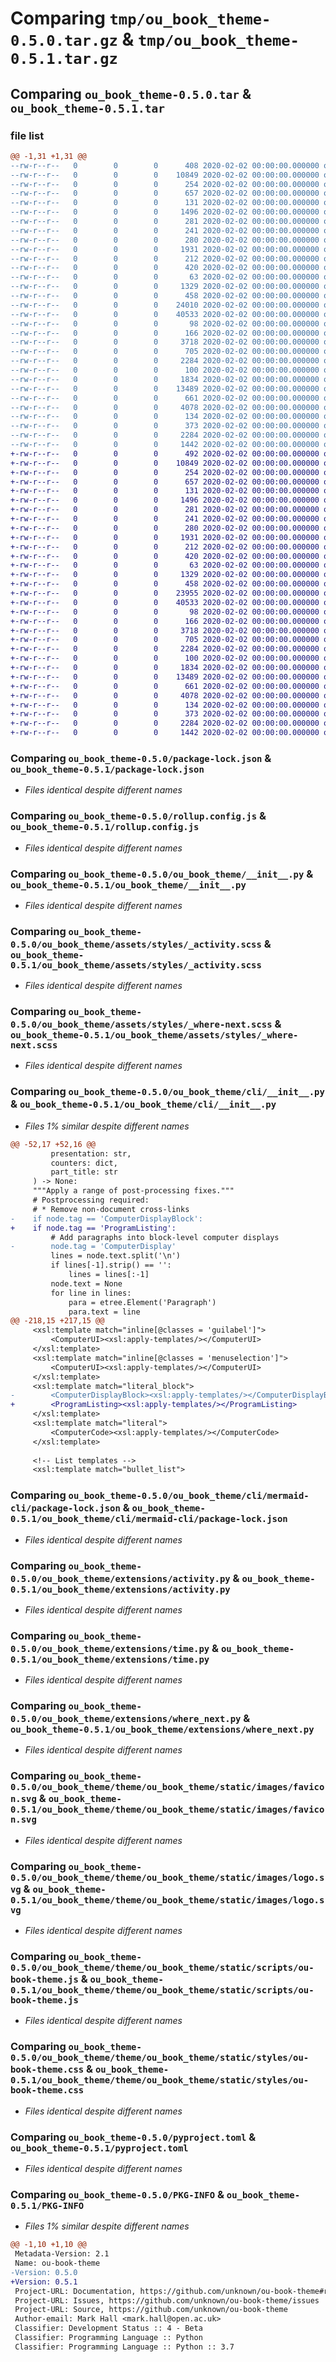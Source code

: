 # Comparing `tmp/ou_book_theme-0.5.0.tar.gz` & `tmp/ou_book_theme-0.5.1.tar.gz`

## Comparing `ou_book_theme-0.5.0.tar` & `ou_book_theme-0.5.1.tar`

### file list

```diff
@@ -1,31 +1,31 @@
--rw-r--r--   0        0        0      408 2020-02-02 00:00:00.000000 ou_book_theme-0.5.0/CHANGELOG.md
--rw-r--r--   0        0        0    10849 2020-02-02 00:00:00.000000 ou_book_theme-0.5.0/package-lock.json
--rw-r--r--   0        0        0      254 2020-02-02 00:00:00.000000 ou_book_theme-0.5.0/package.json
--rw-r--r--   0        0        0      657 2020-02-02 00:00:00.000000 ou_book_theme-0.5.0/rollup.config.js
--rw-r--r--   0        0        0      131 2020-02-02 00:00:00.000000 ou_book_theme-0.5.0/ou_book_theme/__about__.py
--rw-r--r--   0        0        0     1496 2020-02-02 00:00:00.000000 ou_book_theme-0.5.0/ou_book_theme/__init__.py
--rw-r--r--   0        0        0      281 2020-02-02 00:00:00.000000 ou_book_theme-0.5.0/ou_book_theme/assets/scripts/activity.js
--rw-r--r--   0        0        0      241 2020-02-02 00:00:00.000000 ou_book_theme-0.5.0/ou_book_theme/assets/scripts/external-link.js
--rw-r--r--   0        0        0      280 2020-02-02 00:00:00.000000 ou_book_theme-0.5.0/ou_book_theme/assets/scripts/index.js
--rw-r--r--   0        0        0     1931 2020-02-02 00:00:00.000000 ou_book_theme-0.5.0/ou_book_theme/assets/styles/_activity.scss
--rw-r--r--   0        0        0      212 2020-02-02 00:00:00.000000 ou_book_theme-0.5.0/ou_book_theme/assets/styles/_external-link.scss
--rw-r--r--   0        0        0      420 2020-02-02 00:00:00.000000 ou_book_theme-0.5.0/ou_book_theme/assets/styles/_time.scss
--rw-r--r--   0        0        0       63 2020-02-02 00:00:00.000000 ou_book_theme-0.5.0/ou_book_theme/assets/styles/_variables.scss
--rw-r--r--   0        0        0     1329 2020-02-02 00:00:00.000000 ou_book_theme-0.5.0/ou_book_theme/assets/styles/_where-next.scss
--rw-r--r--   0        0        0      458 2020-02-02 00:00:00.000000 ou_book_theme-0.5.0/ou_book_theme/assets/styles/index.scss
--rw-r--r--   0        0        0    24010 2020-02-02 00:00:00.000000 ou_book_theme-0.5.0/ou_book_theme/cli/__init__.py
--rw-r--r--   0        0        0    40533 2020-02-02 00:00:00.000000 ou_book_theme-0.5.0/ou_book_theme/cli/mermaid-cli/package-lock.json
--rw-r--r--   0        0        0       98 2020-02-02 00:00:00.000000 ou_book_theme-0.5.0/ou_book_theme/cli/mermaid-cli/package.json
--rw-r--r--   0        0        0      166 2020-02-02 00:00:00.000000 ou_book_theme-0.5.0/ou_book_theme/extensions/__init__.py
--rw-r--r--   0        0        0     3718 2020-02-02 00:00:00.000000 ou_book_theme-0.5.0/ou_book_theme/extensions/activity.py
--rw-r--r--   0        0        0      705 2020-02-02 00:00:00.000000 ou_book_theme-0.5.0/ou_book_theme/extensions/time.py
--rw-r--r--   0        0        0     2284 2020-02-02 00:00:00.000000 ou_book_theme-0.5.0/ou_book_theme/extensions/where_next.py
--rw-r--r--   0        0        0      100 2020-02-02 00:00:00.000000 ou_book_theme-0.5.0/ou_book_theme/theme/ou_book_theme/theme.conf
--rw-r--r--   0        0        0     1834 2020-02-02 00:00:00.000000 ou_book_theme-0.5.0/ou_book_theme/theme/ou_book_theme/static/images/favicon.svg
--rw-r--r--   0        0        0    13489 2020-02-02 00:00:00.000000 ou_book_theme-0.5.0/ou_book_theme/theme/ou_book_theme/static/images/logo.svg
--rw-r--r--   0        0        0      661 2020-02-02 00:00:00.000000 ou_book_theme-0.5.0/ou_book_theme/theme/ou_book_theme/static/scripts/ou-book-theme.js
--rw-r--r--   0        0        0     4078 2020-02-02 00:00:00.000000 ou_book_theme-0.5.0/ou_book_theme/theme/ou_book_theme/static/styles/ou-book-theme.css
--rw-r--r--   0        0        0      134 2020-02-02 00:00:00.000000 ou_book_theme-0.5.0/.gitignore
--rw-r--r--   0        0        0      373 2020-02-02 00:00:00.000000 ou_book_theme-0.5.0/README.md
--rw-r--r--   0        0        0     2284 2020-02-02 00:00:00.000000 ou_book_theme-0.5.0/pyproject.toml
--rw-r--r--   0        0        0     1442 2020-02-02 00:00:00.000000 ou_book_theme-0.5.0/PKG-INFO
+-rw-r--r--   0        0        0      492 2020-02-02 00:00:00.000000 ou_book_theme-0.5.1/CHANGELOG.md
+-rw-r--r--   0        0        0    10849 2020-02-02 00:00:00.000000 ou_book_theme-0.5.1/package-lock.json
+-rw-r--r--   0        0        0      254 2020-02-02 00:00:00.000000 ou_book_theme-0.5.1/package.json
+-rw-r--r--   0        0        0      657 2020-02-02 00:00:00.000000 ou_book_theme-0.5.1/rollup.config.js
+-rw-r--r--   0        0        0      131 2020-02-02 00:00:00.000000 ou_book_theme-0.5.1/ou_book_theme/__about__.py
+-rw-r--r--   0        0        0     1496 2020-02-02 00:00:00.000000 ou_book_theme-0.5.1/ou_book_theme/__init__.py
+-rw-r--r--   0        0        0      281 2020-02-02 00:00:00.000000 ou_book_theme-0.5.1/ou_book_theme/assets/scripts/activity.js
+-rw-r--r--   0        0        0      241 2020-02-02 00:00:00.000000 ou_book_theme-0.5.1/ou_book_theme/assets/scripts/external-link.js
+-rw-r--r--   0        0        0      280 2020-02-02 00:00:00.000000 ou_book_theme-0.5.1/ou_book_theme/assets/scripts/index.js
+-rw-r--r--   0        0        0     1931 2020-02-02 00:00:00.000000 ou_book_theme-0.5.1/ou_book_theme/assets/styles/_activity.scss
+-rw-r--r--   0        0        0      212 2020-02-02 00:00:00.000000 ou_book_theme-0.5.1/ou_book_theme/assets/styles/_external-link.scss
+-rw-r--r--   0        0        0      420 2020-02-02 00:00:00.000000 ou_book_theme-0.5.1/ou_book_theme/assets/styles/_time.scss
+-rw-r--r--   0        0        0       63 2020-02-02 00:00:00.000000 ou_book_theme-0.5.1/ou_book_theme/assets/styles/_variables.scss
+-rw-r--r--   0        0        0     1329 2020-02-02 00:00:00.000000 ou_book_theme-0.5.1/ou_book_theme/assets/styles/_where-next.scss
+-rw-r--r--   0        0        0      458 2020-02-02 00:00:00.000000 ou_book_theme-0.5.1/ou_book_theme/assets/styles/index.scss
+-rw-r--r--   0        0        0    23955 2020-02-02 00:00:00.000000 ou_book_theme-0.5.1/ou_book_theme/cli/__init__.py
+-rw-r--r--   0        0        0    40533 2020-02-02 00:00:00.000000 ou_book_theme-0.5.1/ou_book_theme/cli/mermaid-cli/package-lock.json
+-rw-r--r--   0        0        0       98 2020-02-02 00:00:00.000000 ou_book_theme-0.5.1/ou_book_theme/cli/mermaid-cli/package.json
+-rw-r--r--   0        0        0      166 2020-02-02 00:00:00.000000 ou_book_theme-0.5.1/ou_book_theme/extensions/__init__.py
+-rw-r--r--   0        0        0     3718 2020-02-02 00:00:00.000000 ou_book_theme-0.5.1/ou_book_theme/extensions/activity.py
+-rw-r--r--   0        0        0      705 2020-02-02 00:00:00.000000 ou_book_theme-0.5.1/ou_book_theme/extensions/time.py
+-rw-r--r--   0        0        0     2284 2020-02-02 00:00:00.000000 ou_book_theme-0.5.1/ou_book_theme/extensions/where_next.py
+-rw-r--r--   0        0        0      100 2020-02-02 00:00:00.000000 ou_book_theme-0.5.1/ou_book_theme/theme/ou_book_theme/theme.conf
+-rw-r--r--   0        0        0     1834 2020-02-02 00:00:00.000000 ou_book_theme-0.5.1/ou_book_theme/theme/ou_book_theme/static/images/favicon.svg
+-rw-r--r--   0        0        0    13489 2020-02-02 00:00:00.000000 ou_book_theme-0.5.1/ou_book_theme/theme/ou_book_theme/static/images/logo.svg
+-rw-r--r--   0        0        0      661 2020-02-02 00:00:00.000000 ou_book_theme-0.5.1/ou_book_theme/theme/ou_book_theme/static/scripts/ou-book-theme.js
+-rw-r--r--   0        0        0     4078 2020-02-02 00:00:00.000000 ou_book_theme-0.5.1/ou_book_theme/theme/ou_book_theme/static/styles/ou-book-theme.css
+-rw-r--r--   0        0        0      134 2020-02-02 00:00:00.000000 ou_book_theme-0.5.1/.gitignore
+-rw-r--r--   0        0        0      373 2020-02-02 00:00:00.000000 ou_book_theme-0.5.1/README.md
+-rw-r--r--   0        0        0     2284 2020-02-02 00:00:00.000000 ou_book_theme-0.5.1/pyproject.toml
+-rw-r--r--   0        0        0     1442 2020-02-02 00:00:00.000000 ou_book_theme-0.5.1/PKG-INFO
```

### Comparing `ou_book_theme-0.5.0/package-lock.json` & `ou_book_theme-0.5.1/package-lock.json`

 * *Files identical despite different names*

### Comparing `ou_book_theme-0.5.0/rollup.config.js` & `ou_book_theme-0.5.1/rollup.config.js`

 * *Files identical despite different names*

### Comparing `ou_book_theme-0.5.0/ou_book_theme/__init__.py` & `ou_book_theme-0.5.1/ou_book_theme/__init__.py`

 * *Files identical despite different names*

### Comparing `ou_book_theme-0.5.0/ou_book_theme/assets/styles/_activity.scss` & `ou_book_theme-0.5.1/ou_book_theme/assets/styles/_activity.scss`

 * *Files identical despite different names*

### Comparing `ou_book_theme-0.5.0/ou_book_theme/assets/styles/_where-next.scss` & `ou_book_theme-0.5.1/ou_book_theme/assets/styles/_where-next.scss`

 * *Files identical despite different names*

### Comparing `ou_book_theme-0.5.0/ou_book_theme/cli/__init__.py` & `ou_book_theme-0.5.1/ou_book_theme/cli/__init__.py`

 * *Files 1% similar despite different names*

```diff
@@ -52,17 +52,16 @@
         presentation: str,
         counters: dict,
         part_title: str
     ) -> None:
     """Apply a range of post-processing fixes."""
     # Postprocessing required:
     # * Remove non-document cross-links
-    if node.tag == 'ComputerDisplayBlock':
+    if node.tag == 'ProgramListing':
         # Add paragraphs into block-level computer displays
-        node.tag = 'ComputerDisplay'
         lines = node.text.split('\n')
         if lines[-1].strip() == '':
             lines = lines[:-1]
         node.text = None
         for line in lines:
             para = etree.Element('Paragraph')
             para.text = line
@@ -218,15 +217,15 @@
     <xsl:template match="inline[@classes = 'guilabel']">
         <ComputerUI><xsl:apply-templates/></ComputerUI>
     </xsl:template>
     <xsl:template match="inline[@classes = 'menuselection']">
         <ComputerUI><xsl:apply-templates/></ComputerUI>
     </xsl:template>
     <xsl:template match="literal_block">
-        <ComputerDisplayBlock><xsl:apply-templates/></ComputerDisplayBlock>
+        <ProgramListing><xsl:apply-templates/></ProgramListing>
     </xsl:template>
     <xsl:template match="literal">
         <ComputerCode><xsl:apply-templates/></ComputerCode>
     </xsl:template>
 
     <!-- List templates -->
     <xsl:template match="bullet_list">
```

### Comparing `ou_book_theme-0.5.0/ou_book_theme/cli/mermaid-cli/package-lock.json` & `ou_book_theme-0.5.1/ou_book_theme/cli/mermaid-cli/package-lock.json`

 * *Files identical despite different names*

### Comparing `ou_book_theme-0.5.0/ou_book_theme/extensions/activity.py` & `ou_book_theme-0.5.1/ou_book_theme/extensions/activity.py`

 * *Files identical despite different names*

### Comparing `ou_book_theme-0.5.0/ou_book_theme/extensions/time.py` & `ou_book_theme-0.5.1/ou_book_theme/extensions/time.py`

 * *Files identical despite different names*

### Comparing `ou_book_theme-0.5.0/ou_book_theme/extensions/where_next.py` & `ou_book_theme-0.5.1/ou_book_theme/extensions/where_next.py`

 * *Files identical despite different names*

### Comparing `ou_book_theme-0.5.0/ou_book_theme/theme/ou_book_theme/static/images/favicon.svg` & `ou_book_theme-0.5.1/ou_book_theme/theme/ou_book_theme/static/images/favicon.svg`

 * *Files identical despite different names*

### Comparing `ou_book_theme-0.5.0/ou_book_theme/theme/ou_book_theme/static/images/logo.svg` & `ou_book_theme-0.5.1/ou_book_theme/theme/ou_book_theme/static/images/logo.svg`

 * *Files identical despite different names*

### Comparing `ou_book_theme-0.5.0/ou_book_theme/theme/ou_book_theme/static/scripts/ou-book-theme.js` & `ou_book_theme-0.5.1/ou_book_theme/theme/ou_book_theme/static/scripts/ou-book-theme.js`

 * *Files identical despite different names*

### Comparing `ou_book_theme-0.5.0/ou_book_theme/theme/ou_book_theme/static/styles/ou-book-theme.css` & `ou_book_theme-0.5.1/ou_book_theme/theme/ou_book_theme/static/styles/ou-book-theme.css`

 * *Files identical despite different names*

### Comparing `ou_book_theme-0.5.0/pyproject.toml` & `ou_book_theme-0.5.1/pyproject.toml`

 * *Files identical despite different names*

### Comparing `ou_book_theme-0.5.0/PKG-INFO` & `ou_book_theme-0.5.1/PKG-INFO`

 * *Files 1% similar despite different names*

```diff
@@ -1,10 +1,10 @@
 Metadata-Version: 2.1
 Name: ou-book-theme
-Version: 0.5.0
+Version: 0.5.1
 Project-URL: Documentation, https://github.com/unknown/ou-book-theme#readme
 Project-URL: Issues, https://github.com/unknown/ou-book-theme/issues
 Project-URL: Source, https://github.com/unknown/ou-book-theme
 Author-email: Mark Hall <mark.hall@open.ac.uk>
 Classifier: Development Status :: 4 - Beta
 Classifier: Programming Language :: Python
 Classifier: Programming Language :: Python :: 3.7
```

